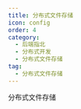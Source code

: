 ```yaml
---
title: 分布式文件存储
icon: config
order: 4
category:
  - 后端指北
  - 分布式开发
  - 分布式文件存储
tag:
  - 分布式文件存储
---
```


分布式文件存储
